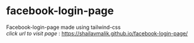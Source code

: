 # facebook-login-page
Facebook-login-page made using tailwind-css
<br>
*click url to visit page* : https://shailavmalik.github.io/facebook-login-page/
